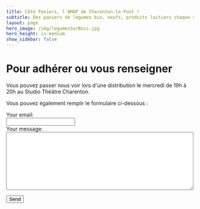 ```yaml
---
title: Côté Paniers, l'AMAP de Charenton-le-Pont !
subtitle: Des paniers de légumes bio, oeufs, produits laitiers chaque semaine...
layout: page
hero_image: /img/legumesSurBois.jpg
hero_height: is-medium
show_sidebar: false
---
```


# Pour adhérer ou vous renseigner

Vous pouvez passer nous voir lors d'une distribution le mercredi de 19h à 20h au Studio Théâtre Charenton.

Vous pouvez également remplir le formulaire ci-dessous :

<form action="https://formspree.io/mwkvakwz" method="POST">

  <label>
    Your email:<br>
    <input type="text" name="_replyto"><br>
  </label>
  <label>
    Your message:<br>
    <textarea name="message" rows="10" cols="60"></textarea><br>
  </label>

  <button type="submit">Send</button>
</form>



